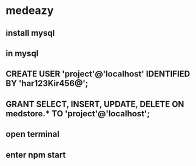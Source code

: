 # medeazy
## install mysql
## in mysql
## CREATE USER 'project'@'localhost' IDENTIFIED BY 'har123Kir456@';
## GRANT SELECT, INSERT, UPDATE, DELETE ON medstore.* TO 'project'@'localhost';
## open terminal 
## enter npm start
